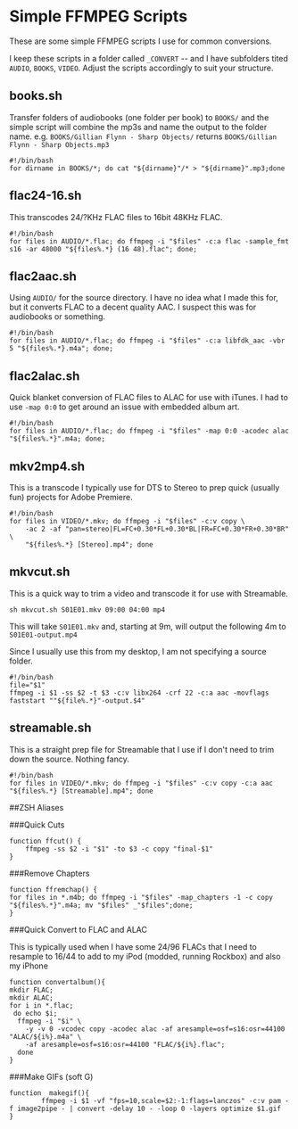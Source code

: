 # Simple FFMPEG Scripts

These are some simple FFMPEG scripts I use for common conversions.

I keep these scripts in a folder called `_CONVERT` -- and I have subfolders tited `AUDIO`, `BOOKS`, `VIDEO`. Adjust the scripts accordingly to suit your structure.

## books.sh

Transfer folders of audiobooks (one folder per book) to `BOOKS/` and the simple script will combine the mp3s and name the output to the folder name. e.g. `BOOKS/Gillian Flynn - Sharp Objects/` returns `BOOKS/Gillian Flynn - Sharp Objects.mp3`

```
#!/bin/bash
for dirname in BOOKS/*; do cat "${dirname}"/* > "${dirname}".mp3;done
```

## flac24-16.sh

This transcodes 24/?KHz FLAC files to 16bit 48KHz FLAC.

```
#!/bin/bash
for files in AUDIO/*.flac; do ffmpeg -i "$files" -c:a flac -sample_fmt s16 -ar 48000 "${files%.*} (16 48).flac"; done;
```

## flac2aac.sh

Using `AUDIO/` for the source directory. I have no idea what I made this for, but it converts FLAC to a decent quality AAC. I suspect this was for audiobooks or something.

```
#!/bin/bash
for files in AUDIO/*.flac; do ffmpeg -i "$files" -c:a libfdk_aac -vbr 5 "${files%.*}.m4a"; done;
```

## flac2alac.sh

Quick blanket conversion of FLAC files to ALAC for use with iTunes. I had to use `-map 0:0` to get around an issue with embedded album art.

```
#!/bin/bash
for files in AUDIO/*.flac; do ffmpeg -i "$files" -map 0:0 -acodec alac "${files%.*}".m4a; done;
```

## mkv2mp4.sh

This is a transcode I typically use for DTS to Stereo to prep quick (usually fun) projects for Adobe Premiere.

```
#!/bin/bash
for files in VIDEO/*.mkv; do ffmpeg -i "$files" -c:v copy \
    -ac 2 -af "pan=stereo|FL=FC+0.30*FL+0.30*BL|FR=FC+0.30*FR+0.30*BR" \
    "${files%.*} [Stereo].mp4"; done
```

## mkvcut.sh

This is a quick way to trim a video and transcode it for use with Streamable. 

`sh mkvcut.sh S01E01.mkv 09:00 04:00 mp4`

This will take `S01E01.mkv` and, starting at 9m, will output the following 4m to `S01E01-output.mp4`

Since I usually use this from my desktop, I am not specifying a source folder.

```
#!/bin/bash
file="$1"
ffmpeg -i $1 -ss $2 -t $3 -c:v libx264 -crf 22 -c:a aac -movflags faststart ""${file%.*}"-output.$4"
```

## streamable.sh

This is a straight prep file for Streamable that I use if I don't need to trim down the source. Nothing fancy. 

```
#!/bin/bash
for files in VIDEO/*.mkv; do ffmpeg -i "$files" -c:v copy -c:a aac  "${files%.*} [Streamable].mp4"; done
```
##ZSH Aliases

###Quick Cuts

```
function ffcut() {
    ffmpeg -ss $2 -i "$1" -to $3 -c copy "final-$1"
}
```

###Remove Chapters

```
function ffremchap() {
for files in *.m4b; do ffmpeg -i "$files" -map_chapters -1 -c copy "${files%.*}".m4a; mv "$files" _"$files";done;
}
```

###Quick Convert to FLAC and ALAC

This is typically used when I have some 24/96 FLACs that I need to resample to 16/44 to add to my iPod (modded, running Rockbox) and also my iPhone

```
function convertalbum(){
mkdir FLAC;
mkdir ALAC;
for i in *.flac;
 do echo $i;
  ffmpeg -i "$i" \
    -y -v 0 -vcodec copy -acodec alac -af aresample=osf=s16:osr=44100 "ALAC/${i%}.m4a" \
    -af aresample=osf=s16:osr=44100 "FLAC/${i%}.flac";
  done
}
```

###Make GIFs (soft G)

```
function  makegif(){
        ffmpeg -i $1 -vf "fps=10,scale=$2:-1:flags=lanczos" -c:v pam -f image2pipe - | convert -delay 10 - -loop 0 -layers optimize $1.gif
}
```
